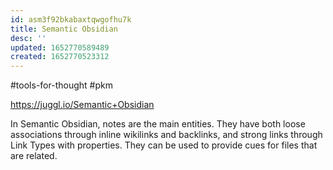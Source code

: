 ```yaml
---
id: asm3f92bkabaxtqwgofhu7k
title: Semantic Obsidian
desc: ''
updated: 1652770589489
created: 1652770523312
---
```


#tools-for-thought #pkm

https://juggl.io/Semantic+Obsidian

In Semantic Obsidian, notes are the main entities. They have both loose associations through inline wikilinks and backlinks, and strong links through Link Types with properties. They can be used to provide cues for files that are related. 
